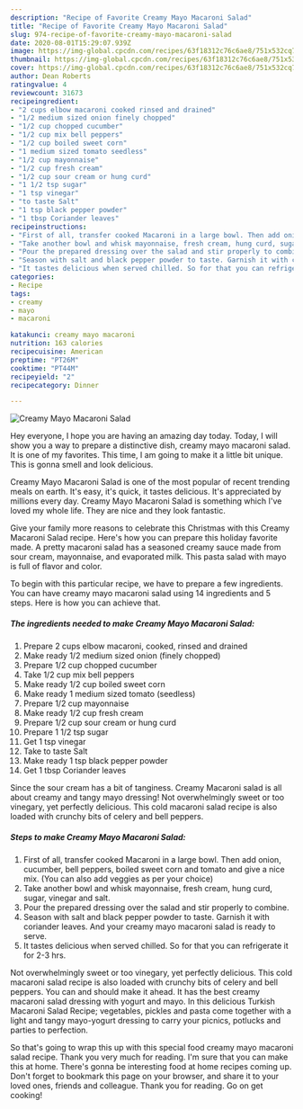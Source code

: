 ```yaml
---
description: "Recipe of Favorite Creamy Mayo Macaroni Salad"
title: "Recipe of Favorite Creamy Mayo Macaroni Salad"
slug: 974-recipe-of-favorite-creamy-mayo-macaroni-salad
date: 2020-08-01T15:29:07.939Z
image: https://img-global.cpcdn.com/recipes/63f18312c76c6ae8/751x532cq70/creamy-mayo-macaroni-salad-recipe-main-photo.jpg
thumbnail: https://img-global.cpcdn.com/recipes/63f18312c76c6ae8/751x532cq70/creamy-mayo-macaroni-salad-recipe-main-photo.jpg
cover: https://img-global.cpcdn.com/recipes/63f18312c76c6ae8/751x532cq70/creamy-mayo-macaroni-salad-recipe-main-photo.jpg
author: Dean Roberts
ratingvalue: 4
reviewcount: 31673
recipeingredient:
- "2 cups elbow macaroni cooked rinsed and drained"
- "1/2 medium sized onion finely chopped"
- "1/2 cup chopped cucumber"
- "1/2 cup mix bell peppers"
- "1/2 cup boiled sweet corn"
- "1 medium sized tomato seedless"
- "1/2 cup mayonnaise"
- "1/2 cup fresh cream"
- "1/2 cup sour cream or hung curd"
- "1 1/2 tsp sugar"
- "1 tsp vinegar"
- "to taste Salt"
- "1 tsp black pepper powder"
- "1 tbsp Coriander leaves"
recipeinstructions:
- "First of all, transfer cooked Macaroni in a large bowl. Then add onion, cucumber, bell peppers, boiled sweet corn and tomato and give a nice mix. (You can also add veggies as per your choice)"
- "Take another bowl and whisk mayonnaise, fresh cream, hung curd, sugar, vinegar and salt."
- "Pour the prepared dressing over the salad and stir properly to combine."
- "Season with salt and black pepper powder to taste. Garnish it with coriander leaves. And your creamy mayo macaroni salad is ready to serve."
- "It tastes delicious when served chilled. So for that you can refrigerate it for 2-3 hrs."
categories:
- Recipe
tags:
- creamy
- mayo
- macaroni

katakunci: creamy mayo macaroni 
nutrition: 163 calories
recipecuisine: American
preptime: "PT26M"
cooktime: "PT44M"
recipeyield: "2"
recipecategory: Dinner

---
```



![Creamy Mayo Macaroni Salad](https://img-global.cpcdn.com/recipes/63f18312c76c6ae8/751x532cq70/creamy-mayo-macaroni-salad-recipe-main-photo.jpg)

Hey everyone, I hope you are having an amazing day today. Today, I will show you a way to prepare a distinctive dish, creamy mayo macaroni salad. It is one of my favorites. This time, I am going to make it a little bit unique. This is gonna smell and look delicious.

Creamy Mayo Macaroni Salad is one of the most popular of recent trending meals on earth. It's easy, it's quick, it tastes delicious. It's appreciated by millions every day. Creamy Mayo Macaroni Salad is something which I've loved my whole life. They are nice and they look fantastic.

Give your family more reasons to celebrate this Christmas with this Creamy Macaroni Salad recipe. Here&#39;s how you can prepare this holiday favorite made. A pretty macaroni salad has a seasoned creamy sauce made from sour cream, mayonnaise, and evaporated milk. This pasta salad with mayo is full of flavor and color.


To begin with this particular recipe, we have to prepare a few ingredients. You can have creamy mayo macaroni salad using 14 ingredients and 5 steps. Here is how you can achieve that.

<!--inarticleads1-->

##### The ingredients needed to make Creamy Mayo Macaroni Salad:

1. Prepare 2 cups elbow macaroni, cooked, rinsed and drained
1. Make ready 1/2 medium sized onion (finely chopped)
1. Prepare 1/2 cup chopped cucumber
1. Take 1/2 cup mix bell peppers
1. Make ready 1/2 cup boiled sweet corn
1. Make ready 1 medium sized tomato (seedless)
1. Prepare 1/2 cup mayonnaise
1. Make ready 1/2 cup fresh cream
1. Prepare 1/2 cup sour cream or hung curd
1. Prepare 1 1/2 tsp sugar
1. Get 1 tsp vinegar
1. Take to taste Salt
1. Make ready 1 tsp black pepper powder
1. Get 1 tbsp Coriander leaves


Since the sour cream has a bit of tanginess. Creamy Macaroni salad is all about creamy and tangy mayo dressing! Not overwhelmingly sweet or too vinegary, yet perfectly delicious. This cold macaroni salad recipe is also loaded with crunchy bits of celery and bell peppers. 

<!--inarticleads2-->

##### Steps to make Creamy Mayo Macaroni Salad:

1. First of all, transfer cooked Macaroni in a large bowl. Then add onion, cucumber, bell peppers, boiled sweet corn and tomato and give a nice mix. (You can also add veggies as per your choice)
1. Take another bowl and whisk mayonnaise, fresh cream, hung curd, sugar, vinegar and salt.
1. Pour the prepared dressing over the salad and stir properly to combine.
1. Season with salt and black pepper powder to taste. Garnish it with coriander leaves. And your creamy mayo macaroni salad is ready to serve.
1. It tastes delicious when served chilled. So for that you can refrigerate it for 2-3 hrs.


Not overwhelmingly sweet or too vinegary, yet perfectly delicious. This cold macaroni salad recipe is also loaded with crunchy bits of celery and bell peppers. You can and should make it ahead. It has the best creamy macaroni salad dressing with yogurt and mayo. In this delicious Turkish Macaroni Salad Recipe; vegetables, pickles and pasta come together with a light and tangy mayo-yogurt dressing to carry your picnics, potlucks and parties to perfection. 

So that's going to wrap this up with this special food creamy mayo macaroni salad recipe. Thank you very much for reading. I'm sure that you can make this at home. There's gonna be interesting food at home recipes coming up. Don't forget to bookmark this page on your browser, and share it to your loved ones, friends and colleague. Thank you for reading. Go on get cooking!

